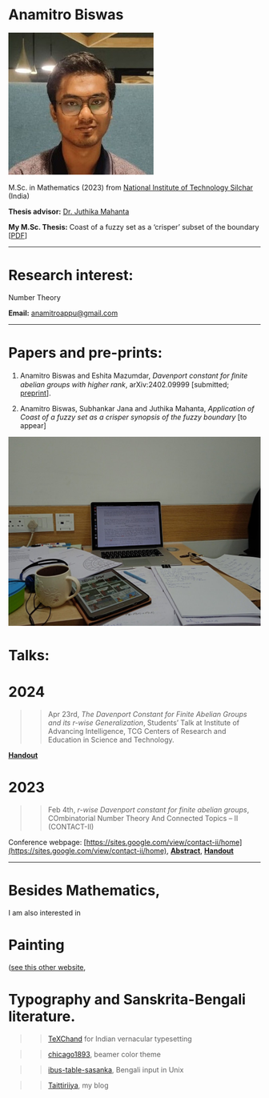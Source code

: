
# Anamitro Biswas

![picture](photograph-2.jpg)

M.Sc. in Mathematics (2023) from [National Institute of Technology Silchar](http://maths.nits.ac.in/) (India)

**Thesis advisor:** [Dr. Juthika Mahanta](http://maths.nits.ac.in/juthika/)

**My M.Sc. Thesis:** Coast of a fuzzy set as a ‘crisper’ subset of the boundary [[PDF](https://drive.google.com/file/d/11XLXPRux26j0HWW8DVZTV_RGlq4kWYZg/view?usp=drive_link)]
____________________
# Research interest:
Number Theory

**Email:** anamitroappu@gmail.com
____________________
# Papers and pre-prints:

1. Anamitro Biswas and Eshita Mazumdar, _Davenport constant for ﬁnite abelian groups with higher rank_, arXiv:2402.09999 [submitted; [preprint](https://arxiv.org/abs/2402.09999)].

2. Anamitro Biswas, Subhankar Jana and Juthika Mahanta, _Application of Coast of a fuzzy set as a crisper synopsis of the fuzzy boundary_ [to appear]

![papers](desk.jpg)

# Talks:

# 2024

>> Apr 23rd, *The Davenport Constant for Finite Abelian Groups and its r-wise Generalization*, Students’ Talk at Institute of Advancing Intelligence, TCG Centers of Research and Education in Science and Technology.
>> 
[**Handout**](https://drive.google.com/drive/folders/1lSA4Ks96U_oxGnnNwPm0B6d2ISyrXYmf?usp=drive_link)


# 2023

>> Feb 4th, *r-wise Davenport constant for finite abelian groups*, COmbinatorial Number Theory And Connected Topics – II (CONTACT-II)

Conference webpage: [https://sites.google.com/view/contact-ii/home](https://sites.google.com/view/contact-ii/home), [**Abstract**](https://drive.google.com/file/d/1OtAvMfGG2xg6Gr6-2gKDHkJ6REjTZkg2/view), [**Handout**](https://drive.google.com/file/d/11k1bXrPQqw_AAf8s9JweYXBvNs6qcWL3/view?pli=1)
______________________
# Besides Mathematics,
I am also interested in

# Painting
([see this other website](https://sites.google.com/view/ani-paint),

# Typography and Sanskrita-Bengali literature.

>> [TeXChand](https://sites.google.com/view/texchand) for Indian vernacular typesetting

>> [chicago1893](https://github.com/anamitro/beamercolortheme-chicago1893), beamer color theme

>> [ibus-table-sasanka](https://sites.google.com/view/sasankadeva), Bengali input in Unix

>> [Taittiriiya](https://taittiriiya.blogspot.com/), my blog

